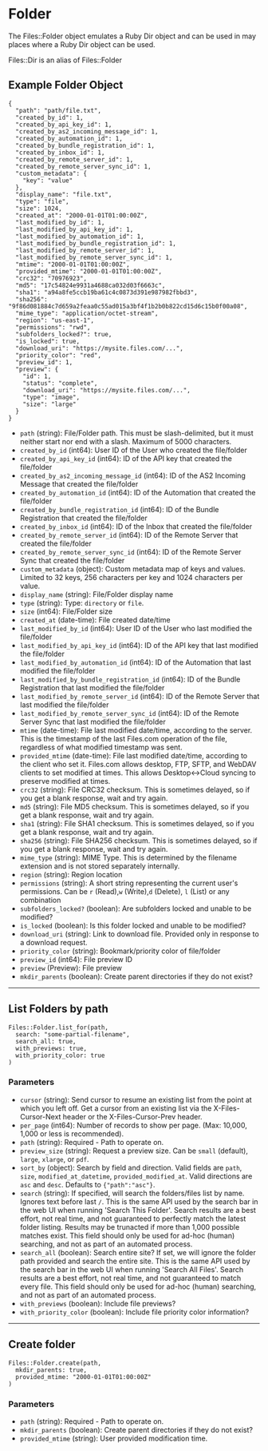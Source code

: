 # Folder

The Files::Folder object emulates a Ruby Dir object and can be used in
may places where a Ruby Dir object can be used.

Files::Dir is an alias of Files::Folder

## Example Folder Object

```
{
  "path": "path/file.txt",
  "created_by_id": 1,
  "created_by_api_key_id": 1,
  "created_by_as2_incoming_message_id": 1,
  "created_by_automation_id": 1,
  "created_by_bundle_registration_id": 1,
  "created_by_inbox_id": 1,
  "created_by_remote_server_id": 1,
  "created_by_remote_server_sync_id": 1,
  "custom_metadata": {
    "key": "value"
  },
  "display_name": "file.txt",
  "type": "file",
  "size": 1024,
  "created_at": "2000-01-01T01:00:00Z",
  "last_modified_by_id": 1,
  "last_modified_by_api_key_id": 1,
  "last_modified_by_automation_id": 1,
  "last_modified_by_bundle_registration_id": 1,
  "last_modified_by_remote_server_id": 1,
  "last_modified_by_remote_server_sync_id": 1,
  "mtime": "2000-01-01T01:00:00Z",
  "provided_mtime": "2000-01-01T01:00:00Z",
  "crc32": "70976923",
  "md5": "17c54824e9931a4688ca032d03f6663c",
  "sha1": "a94a8fe5ccb19ba61c4c0873d391e987982fbbd3",
  "sha256": "9f86d081884c7d659a2feaa0c55ad015a3bf4f1b2b0b822cd15d6c15b0f00a08",
  "mime_type": "application/octet-stream",
  "region": "us-east-1",
  "permissions": "rwd",
  "subfolders_locked?": true,
  "is_locked": true,
  "download_uri": "https://mysite.files.com/...",
  "priority_color": "red",
  "preview_id": 1,
  "preview": {
    "id": 1,
    "status": "complete",
    "download_uri": "https://mysite.files.com/...",
    "type": "image",
    "size": "large"
  }
}
```

* `path` (string): File/Folder path. This must be slash-delimited, but it must neither start nor end with a slash. Maximum of 5000 characters.
* `created_by_id` (int64): User ID of the User who created the file/folder
* `created_by_api_key_id` (int64): ID of the API key that created the file/folder
* `created_by_as2_incoming_message_id` (int64): ID of the AS2 Incoming Message that created the file/folder
* `created_by_automation_id` (int64): ID of the Automation that created the file/folder
* `created_by_bundle_registration_id` (int64): ID of the Bundle Registration that created the file/folder
* `created_by_inbox_id` (int64): ID of the Inbox that created the file/folder
* `created_by_remote_server_id` (int64): ID of the Remote Server that created the file/folder
* `created_by_remote_server_sync_id` (int64): ID of the Remote Server Sync that created the file/folder
* `custom_metadata` (object): Custom metadata map of keys and values. Limited to 32 keys, 256 characters per key and 1024 characters per value.
* `display_name` (string): File/Folder display name
* `type` (string): Type: `directory` or `file`.
* `size` (int64): File/Folder size
* `created_at` (date-time): File created date/time
* `last_modified_by_id` (int64): User ID of the User who last modified the file/folder
* `last_modified_by_api_key_id` (int64): ID of the API key that last modified the file/folder
* `last_modified_by_automation_id` (int64): ID of the Automation that last modified the file/folder
* `last_modified_by_bundle_registration_id` (int64): ID of the Bundle Registration that last modified the file/folder
* `last_modified_by_remote_server_id` (int64): ID of the Remote Server that last modified the file/folder
* `last_modified_by_remote_server_sync_id` (int64): ID of the Remote Server Sync that last modified the file/folder
* `mtime` (date-time): File last modified date/time, according to the server.  This is the timestamp of the last Files.com operation of the file, regardless of what modified timestamp was sent.
* `provided_mtime` (date-time): File last modified date/time, according to the client who set it.  Files.com allows desktop, FTP, SFTP, and WebDAV clients to set modified at times.  This allows Desktop<->Cloud syncing to preserve modified at times.
* `crc32` (string): File CRC32 checksum. This is sometimes delayed, so if you get a blank response, wait and try again.
* `md5` (string): File MD5 checksum. This is sometimes delayed, so if you get a blank response, wait and try again.
* `sha1` (string): File SHA1 checksum. This is sometimes delayed, so if you get a blank response, wait and try again.
* `sha256` (string): File SHA256 checksum. This is sometimes delayed, so if you get a blank response, wait and try again.
* `mime_type` (string): MIME Type.  This is determined by the filename extension and is not stored separately internally.
* `region` (string): Region location
* `permissions` (string): A short string representing the current user's permissions.  Can be `r` (Read),`w` (Write),`d` (Delete), `l` (List) or any combination
* `subfolders_locked?` (boolean): Are subfolders locked and unable to be modified?
* `is_locked` (boolean): Is this folder locked and unable to be modified?
* `download_uri` (string): Link to download file. Provided only in response to a download request.
* `priority_color` (string): Bookmark/priority color of file/folder
* `preview_id` (int64): File preview ID
* `preview` (Preview): File preview
* `mkdir_parents` (boolean): Create parent directories if they do not exist?


---

## List Folders by path

```
Files::Folder.list_for(path, 
  search: "some-partial-filename", 
  search_all: true, 
  with_previews: true, 
  with_priority_color: true
)
```

### Parameters

* `cursor` (string): Send cursor to resume an existing list from the point at which you left off.  Get a cursor from an existing list via the X-Files-Cursor-Next header or the X-Files-Cursor-Prev header.
* `per_page` (int64): Number of records to show per page.  (Max: 10,000, 1,000 or less is recommended).
* `path` (string): Required - Path to operate on.
* `preview_size` (string): Request a preview size.  Can be `small` (default), `large`, `xlarge`, or `pdf`.
* `sort_by` (object): Search by field and direction. Valid fields are `path`, `size`, `modified_at_datetime`, `provided_modified_at`.  Valid directions are `asc` and `desc`.  Defaults to `{"path":"asc"}`.
* `search` (string): If specified, will search the folders/files list by name. Ignores text before last `/`. This is the same API used by the search bar in the web UI when running 'Search This Folder'.  Search results are a best effort, not real time, and not guaranteed to perfectly match the latest folder listing.  Results may be trunacted if more than 1,000 possible matches exist.  This field should only be used for ad-hoc (human) searching, and not as part of an automated process.
* `search_all` (boolean): Search entire site?  If set, we will ignore the folder path provided and search the entire site.  This is the same API used by the search bar in the web UI when running 'Search All Files'.  Search results are a best effort, not real time, and not guaranteed to match every file.  This field should only be used for ad-hoc (human) searching, and not as part of an automated process.
* `with_previews` (boolean): Include file previews?
* `with_priority_color` (boolean): Include file priority color information?


---

## Create folder

```
Files::Folder.create(path, 
  mkdir_parents: true, 
  provided_mtime: "2000-01-01T01:00:00Z"
)
```

### Parameters

* `path` (string): Required - Path to operate on.
* `mkdir_parents` (boolean): Create parent directories if they do not exist?
* `provided_mtime` (string): User provided modification time.

